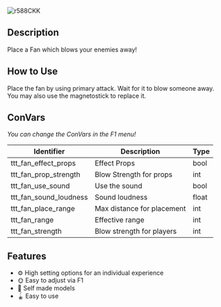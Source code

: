 ![r588CKK](https://user-images.githubusercontent.com/128548404/226913805-8a106d63-011c-44c7-9a53-0556f97bf4b1.png)

## Description
Place a Fan which blows your enemies away!

## How to Use
Place the fan by using primary attack.
Wait for it to blow someone away.
You may also use the magnetostick to replace it.

## ConVars
*You can change the ConVars in the F1 menu!*

| Identifier | Description | Type |
| ---------- | ----------- | ---- |
| ttt_fan_effect_props | Effect Props | bool |
| ttt_fan_prop_strength | Blow Strength for props | int |
| ttt_fan_use_sound | Use the sound | bool |
| ttt_fan_sound_loudness | Sound loudness | float |
| ttt_fan_place_range | Max distance for placement | int |
| ttt_fan_range | Effective range | int |
| ttt_fan_strength | Blow strength for players | int |

## Features
- ⚙️ High setting options for an individual experience
- 🌞 Easy to adjust via F1
- 🎨 Self made models
- 🪀 Easy to use
